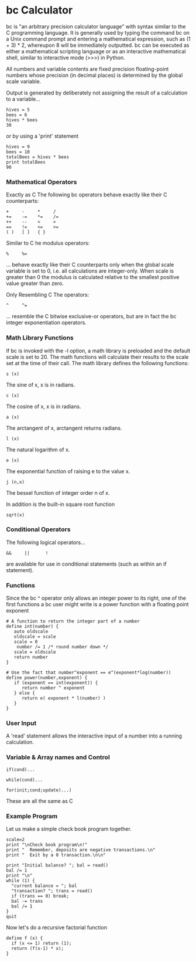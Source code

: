 # bc Calculator

bc is "an arbitrary precision calculator language" with syntax similar to the C programming language. It is generally used by typing the command bc on a Unix command prompt and entering a mathematical expression, such as (1 + 3) * 2, whereupon 8 will be immediately outputted. bc can be executed as either a mathematical scripting language or as an interactive mathematical shell, similar to interactive mode (>>>) in Python.

All numbers and variable contents are fixed precision floating-point numbers whose precision (in decimal places) is determined by the global scale variable.

Output is generated by deliberately not assigning the result of a calculation to a variable...

    hives = 5
    bees = 6
    hives * bees
    30
or by using a 'print' statement
    
    hives = 9
    bees = 10
    totalBees = hives * bees
    print totalBees
    90

### Mathematical Operators
Exactly as C
The following bc operators behave exactly like their C counterparts:

    +     -     *     /
    +=    -=    *=    /=
    ++    --    <     >
    ==    !=    <=    >=
    ( )   [ ]   { }

Similar to C
he modulus operators:

    %     %=
... behave exactly like their C counterparts only when the global scale variable is set to 0, i.e. all calculations are integer-only. When scale is greater than 0 the modulus is calculated relative to the smallest positive value greater than zero.

Only Resembling C
The operators:

    ^     ^=
... resemble the C bitwise exclusive-or operators, but are in fact the bc integer exponentiation operators.

### Math Library Functions

If bc is invoked with the -l option, a math library is preloaded and the default scale is set to 20. The math functions will calculate their results to the scale set at the time of their call. The math library defines the following functions:

    s (x)
The sine of x, x is in radians.

    c (x)
The cosine of x, x is in radians.

    a (x)
The arctangent of x, arctangent returns radians.

    l (x)
The natural logarithm of x.

    e (x)
The exponential function of raising e to the value x.

    j (n,x)
The bessel function of integer order n of x.

In addition is the built-in square root function

    sqrt(x)

### Conditional Operators

The following logical operators...

    &&     ||      !
are available for use in conditional statements (such as within an if statement).

### Functions

Since the bc ^ operator only allows an integer power to its right, one of the first functions a bc user might write is a power function with a floating point exponent

    # A function to return the integer part of a number
    define int(number) {
       auto oldscale
       oldscale = scale
       scale = 0
        number /= 1 /* round number down */
       scale = oldscale
       return number
    }

    # Use the fact that number^exponent == e^(exponent*log(number))
    define power(number,exponent) {
       if (exponent == int(exponent)) {
          return number ^ exponent 
       } else {
          return e( exponent * l(number) )
       }
    }

### User Input

A 'read' statement allows the interactive input of a number into a running calculation.

###  Variable & Array names and Control  

    if(cond)... 
    
    while(cond)...
    
    for(init;cond;update)...) 
These are all the same as C

### Example Program

Let us make a simple check book program together.

    scale=2
    print "\nCheck book program\n!"
    print "  Remember, deposits are negative transactions.\n"
    print "  Exit by a 0 transaction.\n\n"

    print "Initial balance? "; bal = read()
    bal /= 1
    print "\n"
    while (1) {
      "current balance = "; bal
      "transaction? "; trans = read()
      if (trans == 0) break;
      bal -= trans
      bal /= 1
    }
    quit
 
Now let's do a recursive factorial function

    define f (x) {
      if (x <= 1) return (1);
      return (f(x-1) * x);
    }





